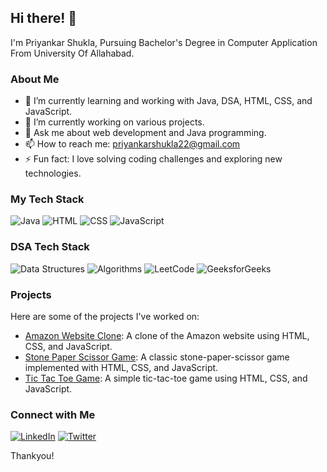 ## Hi there! 👋

I'm Priyankar Shukla, Pursuing Bachelor's Degree in Computer Application From University Of Allahabad.
### About Me

- 🌱 I’m currently learning and working with Java, DSA, HTML, CSS, and JavaScript.
- 🔭 I’m currently working on various projects.
- 💬 Ask me about web development and Java programming.
- 📫 How to reach me: [priyankarshukla22@gmail.com](mailto:priyankarshukla22@gmail.com)
- ⚡ Fun fact: I love solving coding challenges and exploring new technologies.

### My Tech Stack

![Java](https://img.shields.io/badge/Java-ED8B00?style=for-the-badge&logo=java&logoColor=white)
![HTML](https://img.shields.io/badge/HTML5-E34F26?style=for-the-badge&logo=html5&logoColor=white)
![CSS](https://img.shields.io/badge/CSS3-1572B6?style=for-the-badge&logo=css3&logoColor=white)
![JavaScript](https://img.shields.io/badge/JavaScript-F7DF1E?style=for-the-badge&logo=javascript&logoColor=black)

### DSA Tech Stack

![Data Structures](https://img.shields.io/badge/Data%20Structures-007ACC?style=for-the-badge&logo=leetcode&logoColor=white)
![Algorithms](https://img.shields.io/badge/Algorithms-008000?style=for-the-badge&logo=leetcode&logoColor=white)
![LeetCode](https://img.shields.io/badge/LeetCode-FFA116?style=for-the-badge&logo=leetcode&logoColor=black)
![GeeksforGeeks](https://img.shields.io/badge/GeeksforGeeks-0F9D58?style=for-the-badge&logo=geeksforgeeks&logoColor=white)

### Projects

Here are some of the projects I've worked on:

- [Amazon Website Clone](https://github.com/your-username/amazon-website-clone): A clone of the Amazon website using HTML, CSS, and JavaScript.
- [Stone Paper Scissor Game](https://github.com/your-username/stone-paper-scissor-game): A classic stone-paper-scissor game implemented with HTML, CSS, and JavaScript.
- [Tic Tac Toe Game](https://github.com/your-username/tic-tac-toe-game): A simple tic-tac-toe game using HTML, CSS, and JavaScript.

### Connect with Me

[![LinkedIn](https://img.shields.io/badge/LinkedIn-0077B5?style=for-the-badge&logo=linkedin&logoColor=white)](https://www.linkedin.com/in/priyankar-shukla-386033302)
[![Twitter](https://img.shields.io/badge/Twitter-1DA1F2?style=for-the-badge&logo=twitter&logoColor=white)](https://x.com/Priyankar25)

Thankyou!
